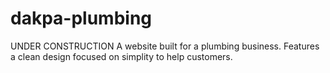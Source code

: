 # dakpa-plumbing

UNDER CONSTRUCTION
A website built for a plumbing business. Features a clean design focused on simplity to help customers. 



